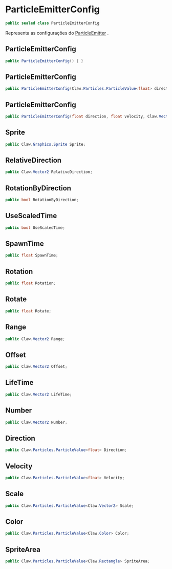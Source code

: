 # ParticleEmitterConfig
```csharp
public sealed class ParticleEmitterConfig
```
Representa as configurações do [ParticleEmitter](api/Claw/Particles/ParticleEmitter.md#ParticleEmitter) .<br />
## ParticleEmitterConfig
```csharp
public ParticleEmitterConfig() { }
```
## ParticleEmitterConfig
```csharp
public ParticleEmitterConfig(Claw.Particles.ParticleValue<float> direction, Claw.Particles.ParticleValue<float> velocity, Claw.Particles.ParticleValue<Claw.Vector2> scale, Claw.Particles.ParticleValue<Claw.Color> color, Claw.Particles.ParticleValue<Claw.Rectangle> spriteArea) { }
```
## ParticleEmitterConfig
```csharp
public ParticleEmitterConfig(float direction, float velocity, Claw.Vector2 scale, Claw.Color color, Claw.Rectangle spriteArea) { }
```
## Sprite
```csharp
public Claw.Graphics.Sprite Sprite;
```
## RelativeDirection
```csharp
public Claw.Vector2 RelativeDirection;
```
## RotationByDirection
```csharp
public bool RotationByDirection;
```
## UseScaledTime
```csharp
public bool UseScaledTime;
```
## SpawnTime
```csharp
public float SpawnTime;
```
## Rotation
```csharp
public float Rotation;
```
## Rotate
```csharp
public float Rotate;
```
## Range
```csharp
public Claw.Vector2 Range;
```
## Offset
```csharp
public Claw.Vector2 Offset;
```
## LifeTime
```csharp
public Claw.Vector2 LifeTime;
```
## Number
```csharp
public Claw.Vector2 Number;
```
## Direction
```csharp
public Claw.Particles.ParticleValue<float> Direction;
```
## Velocity
```csharp
public Claw.Particles.ParticleValue<float> Velocity;
```
## Scale
```csharp
public Claw.Particles.ParticleValue<Claw.Vector2> Scale;
```
## Color
```csharp
public Claw.Particles.ParticleValue<Claw.Color> Color;
```
## SpriteArea
```csharp
public Claw.Particles.ParticleValue<Claw.Rectangle> SpriteArea;
```
